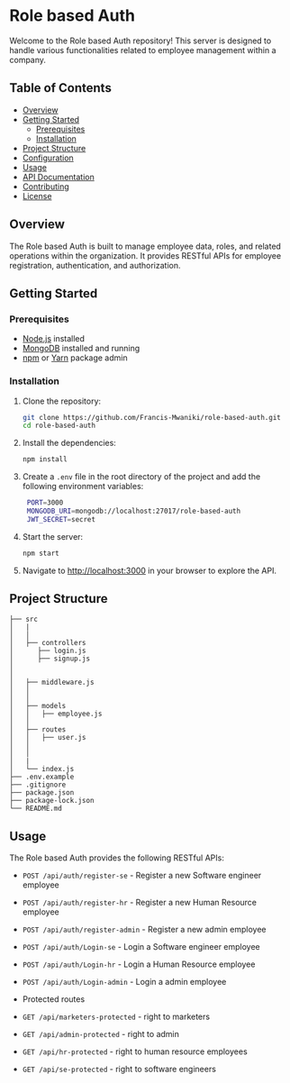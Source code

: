 # Role based Auth

Welcome to the Role based Auth repository! This server is designed to handle various functionalities related to employee management within a company.

## Table of Contents

- [Overview](#overview)
- [Getting Started](#getting-started)
  - [Prerequisites](#prerequisites)
  - [Installation](#installation)
- [Project Structure](#project-structure)
- [Configuration](#configuration)
- [Usage](#usage)
- [API Documentation](#api-documentation)
- [Contributing](#contributing)
- [License](#license)

## Overview

The Role based Auth is built to manage employee data, roles, and related operations within the organization. It provides RESTful APIs for employee registration, authentication, and authorization.

## Getting Started

### Prerequisites

- [Node.js](https://nodejs.org/) installed
- [MongoDB](https://www.mongodb.com/) installed and running
- [npm](https://www.npmjs.com/) or [Yarn](https://yarnpkg.com/) package admin

### Installation

1. Clone the repository:

   ```bash
   git clone https://github.com/Francis-Mwaniki/role-based-auth.git
   cd role-based-auth
    ```

2. Install the dependencies:

   ```bash
   npm install
   ```
3. Create a `.env` file in the root directory of the project and add the following environment variables:

   ```bash
    PORT=3000
    MONGODB_URI=mongodb://localhost:27017/role-based-auth
    JWT_SECRET=secret
    ```
4. Start the server:

   ```bash
   npm start
   ```
5. Navigate to [http://localhost:3000](http://localhost:3000) in your browser to explore the API.

## Project Structure

```
├── src
│   |
│   │   
│   ├── controllers
│      ├── login.js
│      ├── signup.js
│     
│   
│   ├── middleware.js
│   │ 
│   │  
│   ├── models
│   │   ├── employee.js
│   │   
│   ├── routes
│   │   ├── user.js
│   │  
│   │  
│   |
│   └── index.js
├── .env.example
├── .gitignore
├── package.json
├── package-lock.json
└── README.md
```


## Usage

The Role based Auth provides the following RESTful APIs:
 
- `POST /api/auth/register-se` - Register a new  Software engineer employee
- `POST /api/auth/register-hr` - Register a new Human Resource employee
- `POST /api/auth/register-admin` - Register a new admin employee
- `POST /api/auth/Login-se` - Login a Software engineer employee
- `POST /api/auth/Login-hr` - Login a Human Resource employee
- `POST /api/auth/Login-admin` - Login a admin employee

- Protected routes

- `GET /api/marketers-protected` - right to marketers
- `GET /api/admin-protected` - right to admin
- `GET /api/hr-protected` - right to human resource employees
- `GET /api/se-protected` - right to software engineers

